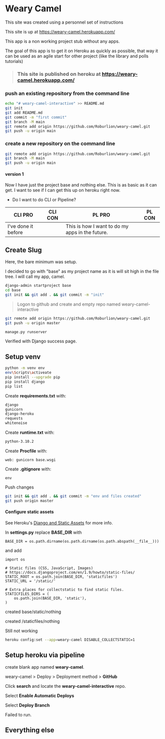 # Weary Camel
This site was created using a personnel set of instructions

This site is up at https://weary-camel.herokuapp.com/

This app is a non working project stub without any apps.

The goal of this app is to get it on Heroku as quickly as possible, that way it can be used as an agile start for other project (like the library and polls tutorials)
> ### This site is published on heroku at https://weary-camel.herokuapp.com/
### push an existing repository from the command line
```bash
echo "# weary-camel-interactive" >> README.md
git init
git add README.md
git commit -m "first commit"
git branch -M main
git remote add origin https://github.com/Roburlion/weary-camel.git
git push -u origin main
```
### create a new repository on the command line
```bash
git remote add origin https://github.com/Roburlion/weary-camel.git
git branch -M main
git push -u origin main
```

#### version 1

Now I have just the project base and nothing else.  This is as basic as it can get.  I want to see if I can get this up on heroku right now.

* Do I want to do CLI or Pipeline?

| CLI PRO             | CLI CON | PL PRO                                          | PL CON |
| ------------------- | ------- | ----------------------------------------------- | ------ |
| I've done it before |         | This is how I want to do my apps in the future. |        |

## Create Slug

Here, the bare minimum was setup.

I decided to go with "base" as my project name as it is will sit high in the file tree.  I will call my app, camel.

```bash
django-admin startproject base
cd base
git init && git add . && git commit -m "init"
```

> Logon to github and create and empty repo named weary-camel-interactive

```bash
git remote add origin https://github.com/Roburlion/weary-camel.git
git push -u origin master
```

```bash
manage.py runserver
```

Verified with Django success page.

## Setup venv

```bash
python -m venv env
env\Scripts\activeate
pip install --upgrade pip
pip install django
pip list
```

Create **requirements.txt** with:

```bash
django
gunicorn
django-heroku
requests
whitenoise
```

Create **runtime.txt** with:

```bash
python-3.10.2
```

Create **Procfile** with:

```
web: gunicorn base.wsgi
```

Create **.gitignore** with:

```
env
```

Push changes

```bash
git init && git add . && git commit -m "env and files created"
git push origin master
```

#### Configure static assets

See Heroku's [Django and Static Assets](https://devcenter.heroku.com/articles/django-assets "https://devcenter.heroku.com/articles/django-assets") for more info.

In **settings.py** replace **BASE_DIR** with

```
BASE_DIR = os.path.dirname(os.path.dirname(os.path.abspath(__file__)))
```

and add

```
import os

# Static files (CSS, JavaScript, Images)
# https://docs.djangoproject.com/en/1.9/howto/static-files/
STATIC_ROOT = os.path.join(BASE_DIR, 'staticfiles')
STATIC_URL = '/static/'

# Extra places for collectstatic to find static files.
STATICFILES_DIRS = (
    os.path.join(BASE_DIR, 'static'),
)
```



created base/static/nothing

created /staticfiles/nothing

Still not working

```bash
heroku config:set --app=weary-camel DISABLE_COLLECTSTATIC=1
```



## Setup heroku via pipeline

create blank app named **weary-camel**.

weary-camel > Deploy > Deployment method > **GitHub**

Click **search** and locate the **weary-camel-interactive** repo.

Select **Enable Automatic Deploys**

Select **Deploy Branch**

Failed to run.



## Everything else

